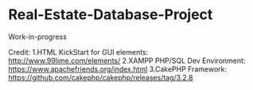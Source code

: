 # Real-Estate-Database-Project
Work-in-progress

Credit:
1.HTML KickStart for GUI elements: http://www.99lime.com/elements/
2.XAMPP PHP/SQL Dev Environment: https://www.apachefriends.org/index.html
3.CakePHP Framework: https://github.com/cakephp/cakephp/releases/tag/3.2.8

